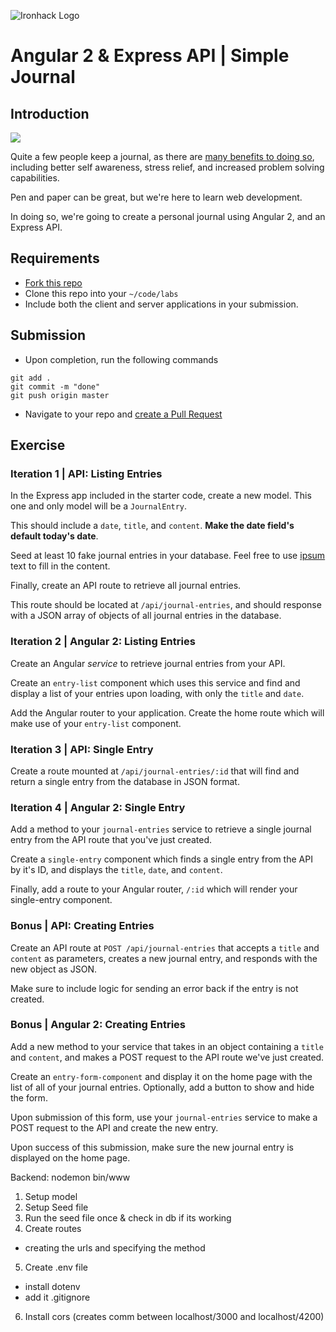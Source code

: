 ![Ironhack Logo](https://i.imgur.com/1QgrNNw.png)

# Angular 2 & Express API | Simple Journal

## Introduction

![](https://s3-eu-west-1.amazonaws.com/ih-materials/uploads/upload_5bece35217249aa751825ce60429fb48.jpg)


Quite a few people keep a journal, as there are [many benefits to doing so](https://psychcentral.com/lib/the-health-benefits-of-journaling/), including better self awareness, stress relief, and increased problem solving capabilities.

Pen and paper can be great, but we're here to learn web development.

In doing so, we're going to create a personal journal using Angular 2, and an Express API.

## Requirements

- [Fork this repo](https://guides.github.com/activities/forking/)
- Clone this repo into your `~/code/labs`
- Include both the client and server applications in your submission.

## Submission

- Upon completion, run the following commands

```
git add .
git commit -m "done"
git push origin master
```

- Navigate to your repo and [create a Pull Request](https://help.github.com/articles/creating-a-pull-request/)

## Exercise

### Iteration 1 | API: Listing Entries

In the Express app included in the starter code, create a new model. This one and only model will be a `JournalEntry`.

This should include a `date`, `title`, and `content`.  **Make the date field's default today's date**.

Seed at least 10 fake journal entries in your database. Feel free to use [ipsum](http://www.lipsum.com/) text to fill in the content.

Finally, create an API route to retrieve all journal entries.

This route should be located at `/api/journal-entries`, and should response with a JSON array of objects of all journal entries in the database.

### Iteration 2 | Angular 2: Listing Entries

Create an Angular *service* to retrieve journal entries from your API.

Create an `entry-list` component which uses this service and find and display a list of your entries upon loading, with only the `title` and `date`.

Add the Angular router to your application. Create the home route which will make use of your `entry-list` component.

### Iteration 3 | API: Single Entry

Create a route mounted at `/api/journal-entries/:id` that will find and return a single entry from the database in JSON format.

### Iteration 4 | Angular 2: Single Entry

Add a method to your `journal-entries` service to retrieve a single journal entry from the API route that you've just created.

Create a `single-entry` component which finds a single entry from the API by it's ID, and displays the `title`, `date`, and `content`.

Finally, add a route to your Angular router, `/:id` which will render your single-entry component.

### Bonus | API: Creating Entries

Create an API route at `POST /api/journal-entries` that accepts a `title` and `content` as parameters, creates a new journal entry, and responds with the new object as JSON.

Make sure to include logic for sending an error back if the entry is not created.

### Bonus | Angular 2: Creating Entries

Add a new method to your service that takes in an object containing a `title` and `content`, and makes a POST request to the API route we've just created.

Create an `entry-form-component` and display it on the home page with the list of all of your journal entries. Optionally, add a button to show and hide the form.

Upon submission of this form, use your `journal-entries` service to make a POST request to the API and create the new entry.

Upon success of this submission, make sure the new journal entry is displayed on the home page.


Backend: nodemon bin/www

1. Setup model
2. Setup Seed file
3. Run the seed file once & check in db if its working
4. Create routes
  - creating the urls and specifying the method
5. Create .env file
  - install dotenv
  - add it .gitignore
6. Install cors (creates comm between localhost/3000 and localhost/4200)
